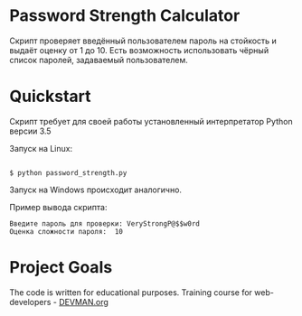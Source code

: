 # Password Strength Calculator

Скрипт проверяет введённый пользователем пароль на стойкость и выдаёт оценку от 1 до 10.
Есть возможность использовать чёрный список паролей, задаваемый пользователем.

# Quickstart


Скрипт требует для своей работы установленный интерпретатор Python версии 3.5

Запуск на Linux:

```#!bash

$ python password_strength.py

```
Запуск на Windows происходит аналогично.

Пример вывода скрипта:
```
Введите пароль для проверки: VeryStrongP@$$w0rd
Оценка сложности пароля:  10
```

# Project Goals

The code is written for educational purposes. Training course for web-developers - [DEVMAN.org](https://devman.org)

